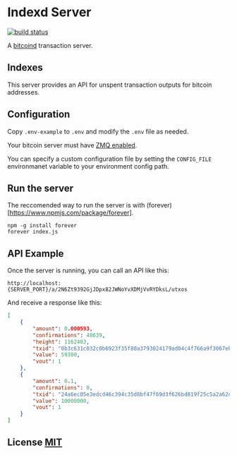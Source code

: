 # Indexd Server
[![build status](https://secure.travis-ci.org/CounterpartyXCP/indexd-server.png)](http://travis-ci.org/CounterpartyXCP/indexd-server)

A [bitcoind](https://github.com/bitcoin/bitcoin) transaction server.

## Indexes
This server provides an API for unspent transaction outputs for bitcoin addresses.  

## Configuration
Copy `.env-example` to `.env` and modify the `.env` file as needed.

Your bitcoin server must have [ZMQ enabled](https://github.com/bitcoin/bitcoin/blob/master/doc/zmq.md).  

You can specify a custom configuration file by setting the `CONFIG_FILE` environmanet variable to your environment config path.

## Run the server
The reccomended way to run the server is with (forever)[https://www.npmjs.com/package/forever].

```shell
npm -g install forever
forever index.js
```


## API Example
Once the server is running, you can call an API like this:
```
http://localhost:{SERVER_PORT}/a/2N6Zt9392GjJDpx82JWNoYvXDMjVvRYDksL/utxos
```

And receive a response like this:
```json
[
    {
        "amount": 0.000593,
        "confirmations": 48639,
        "height": 1162483,
        "txid": "0b3c631c032c0b6923f35f80a3793024179ad04c4f766a9f3067eb1d3efb5de6",
        "value": 59300,
        "vout": 1
    },
    {
        "amount": 0.1,
        "confirmations": 0,
        "txid": "24a6ec05e3edcd46c394c35d8bf47f69d3f626bd819f25c5a2a62de8ebc64827",
        "value": 10000000,
        "vout": 1
    }
]
```

## License [MIT](LICENSE)
